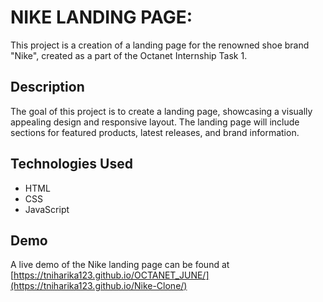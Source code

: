 # NIKE LANDING PAGE:
This project is a creation of a landing page for the renowned shoe brand "Nike", created as a part of the Octanet Internship Task 1.

## Description

The goal of this project is to create a landing page, showcasing a visually appealing design and responsive layout. The landing page will include sections for featured products, latest releases, and brand information.

## Technologies Used

- HTML
- CSS
- JavaScript

## Demo

A live demo of the Nike landing page can be found at [https://tniharika123.github.io/OCTANET_JUNE/](https://tniharika123.github.io/Nike-Clone/)
